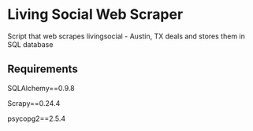 # Living Social Web Scraper
Script that web scrapes livingsocial - Austin, TX deals and stores them in SQL database

## Requirements
SQLAlchemy==0.9.8

Scrapy==0.24.4

psycopg2==2.5.4

